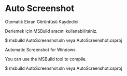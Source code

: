 # Auto Screenshot
Otomatik Ekran Görüntüsü Kaydedici

Derlemek için MSBuild aracını kullanabilirsiniz.

$ msbuild AutoScreenshot.sln veya AutoScreenshot.csproj



Automatic Screenshot for Windows

You can use the MSBuild tool to compile.

$ msbuild AutoScreenshot.sln veya AutoScreenshot.csproj
